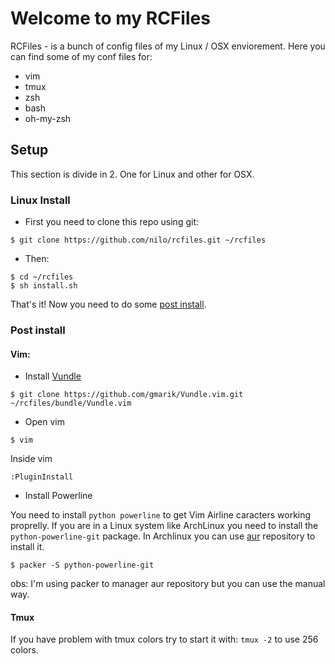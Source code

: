 # Welcome to my RCFiles

RCFiles - is a bunch of config files of my Linux / OSX enviorement.
Here you can find some of my conf files for:

* vim
* tmux
* zsh
* bash
* oh-my-zsh

## Setup

This section is divide in 2. One for Linux and other for OSX.

### Linux Install

* First you need to clone this repo using git:

```shell
$ git clone https://github.com/nilo/rcfiles.git ~/rcfiles 
```

* Then:

```shell
$ cd ~/rcfiles
$ sh install.sh
```

That's it! Now you need to do some [post install](###markdown-header-post-install).

### Post install

#### Vim:

* Install [Vundle](http://github.com/gmarik/Vundle.vim)

```shell
$ git clone https://github.com/gmarik/Vundle.vim.git ~/rcfiles/bundle/Vundle.vim
```
* Open vim

```shell
$ vim
```

Inside vim
```vim
:PluginInstall
```

* Install Powerline

You need to install `python powerline` to get Vim Airline caracters working proprelly.
If you are in a Linux system like ArchLinux you need to install the `python-powerline-git` package. 
In Archlinux you can use [aur](http://aur.archlinux.org) repository to install it.

```shell
$ packer -S python-powerline-git
```
obs: I'm using packer to manager aur repository but you can use the manual way.

#### Tmux

If you have problem with tmux colors try to start it with: `tmux -2` to use 256 colors.
